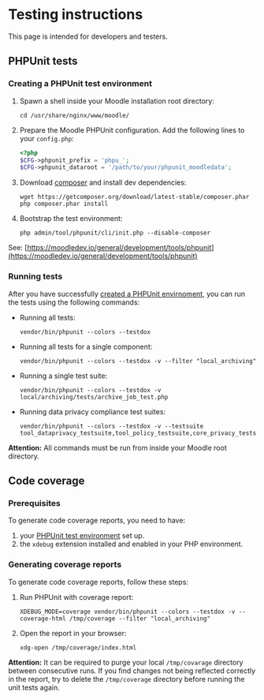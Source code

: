 # Testing instructions

This page is intended for developers and testers.


## PHPUnit tests

### Creating a PHPUnit test environment

1. Spawn a shell inside your Moodle installation root directory:
   ```text
   cd /usr/share/nginx/www/moodle/
   ```
2. Prepare the Moodle PHPUnit configuration. Add the following lines to your
   `config.php`:
   ```php title="config.php"
   <?php
   $CFG->phpunit_prefix = 'phpu_';
   $CFG->phpunit_dataroot = '/path/to/your/phpunit_moodledata';
   ```
3. Download [composer](https://getcomposer.org/) and install dev dependencies:
   ```text
   wget https://getcomposer.org/download/latest-stable/composer.phar
   php composer.phar install
   ```
4. Bootstrap the test environment:
   ```text
   php admin/tool/phpunit/cli/init.php --disable-composer
   ```

See: [https://moodledev.io/general/development/tools/phpunit](https://moodledev.io/general/development/tools/phpunit)


### Running tests

After you have successfully [created a PHPUnit envirnoment](#creating-a-phpunit-test-environment),
you can run the tests using the following commands:

- Running all tests:
  ```text
  vendor/bin/phpunit --colors --testdox
  ```
- Running all tests for a single component:
  ```text
  vendor/bin/phpunit --colors --testdox -v --filter "local_archiving"
  ```
- Running a single test suite:
  ```text
  vendor/bin/phpunit --colors --testdox -v local/archiving/tests/archive_job_test.php
  ```

- Running data privacy compliance test suites:
  ```text
  vendor/bin/phpunit --colors --testdox -v --testsuite tool_dataprivacy_testsuite,tool_policy_testsuite,core_privacy_testsuite
  ```

**Attention:** All commands must be run from inside your Moodle root directory.


## Code coverage

### Prerequisites

To generate code coverage reports, you need to have:

1. your [PHPUnit test environment](#phpunit-tests) set up.
2. the `xdebug` extension installed and enabled in your PHP environment.


### Generating coverage reports

To generate code coverage reports, follow these steps:

1. Run PHPUnit with coverage report:
   ```text
   XDEBUG_MODE=coverage vendor/bin/phpunit --colors --testdox -v --coverage-html /tmp/coverage --filter "local_archiving"
   ```
2. Open the report in your browser:
   ```text
   xdg-open /tmp/coverage/index.html
   ```

**Attention:** It can be required to purge your local `/tmp/covarage` directory between consecutive runs. If you find
changes not being reflected correctly in the report, try to delete the `/tmp/coverage` directory before running the unit
tests again.
